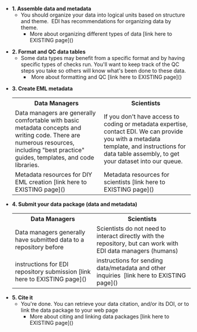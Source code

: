 <ul>
 	<li><strong>1. Assemble data and metadata </strong>
<ul>
 	<li style="text-align: left;"><span style="font-weight: 400;">You should organize your data into logical units based on structure and theme.  EDI has recommendations for organizing data by theme. </span>
<ul>
 	<li>More about organizing different types of data [link here to EXISTING page]()</li>
</ul>
</li>
</ul>
</li>
</ul>

<ul>
 	<li><strong>2. Format and QC data tables</strong>
<ul>
 	<li><span style="font-weight: 400;">Some data types may benefit from a specific format and by having specific types of checks run. You'll want to keep track of the QC steps you take so others will know what's been done to these data. </span>
<ul>
 	<li> More about formatting and QC [link here to EXISTING page]() </li>
</ul>
</li>
</ul>
</li>
</ul>
</li>
</ul>

<ul>
 	<li><strong>3. Create EML metadata</strong>
<table>
<tbody>
<tr>
<th>Data Managers</th>
<th>Scientists</th>
</tr>
<tr>
<td>Data managers are generally comfortable with basic metadata concepts and writing code. There are numerous resources, including "best practice" guides, templates, and code libraries.</td>
<td>If you don't have access to coding or metadata expertise, contact EDI. We can provide you with a metadata template, and instructions for data table assembly, to get your dataset into our queue.</td>
</tr>
<tr>
<td>Metadata resources for DIY EML creation [link here to EXISTING page]()</td>
<td>Metadata resources for scientists [link here to EXISTING page]()</td>
</tr>
</tbody>
</table>
</li>
</ul>
</li>
</ul>

<ul>
 	<li><strong>4. Submit your data package (data and metadata)</strong>
<table>
<tbody>
<tr>
<th>Data Managers</th>
<th>Scientists</th>
</tr>
<tr>
<td>Data managers generally have submitted data to a repository before</td>
<td>Scientists do not need to interact directly with the repository, but can work with EDI data managers (humans)</td>
</tr>
<tr>
<td>instructions for EDI repository submission [link here to EXISTING page]()</td>
<td>instructions for sending data/metadata and other inquiries  [link here to EXISTING page]()</td>
</tr>
</tbody>
</table>
</li>
</ul>
</li>
</ul>

<ul>
 	<li><strong>5. Cite it</strong>
<ul>
 	<li>You're done. You can retrieve your data citation, and/or its DOI, or to link the data package to your web page
<ul>
 	<li>More about citing and linking data packages [link here to EXISTING page]()</li>
</ul>
</li>
</ul>
</li>
</ol>